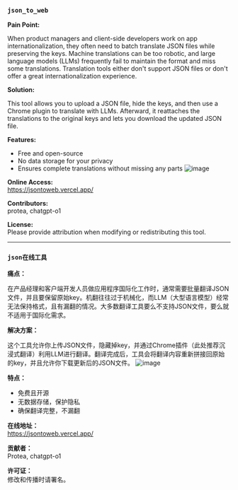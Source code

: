 ### `json_to_web`

**Pain Point:**

When product managers and client-side developers work on app internationalization, they often need to batch translate JSON files while preserving the keys. Machine translations can be too robotic, and large language models (LLMs) frequently fail to maintain the format and miss some translations. Translation tools either don't support JSON files or don't offer a great internationalization experience.

**Solution:**

This tool allows you to upload a JSON file, hide the keys, and then use a Chrome plugin to translate with LLMs. Afterward, it reattaches the translations to the original keys and lets you download the updated JSON file.

**Features:**
- Free and open-source
- No data storage for your privacy
- Ensures complete translations without missing any parts
![image](https://github.com/user-attachments/assets/9159df10-97f1-4951-aac0-4db4f98c46c4)


**Online Access:**  
https://jsontoweb.vercel.app/

**Contributors:**  
protea, chatgpt-o1

**License:**  
Please provide attribution when modifying or redistributing this tool.

---

### `json在线工具`

**痛点：**

在产品经理和客户端开发人员做应用程序国际化工作时，通常需要批量翻译JSON文件，并且要保留原始key。机翻往往过于机械化，而LLM（大型语言模型）经常无法保持格式，且有漏翻的情况。大多数翻译工具要么不支持JSON文件，要么就不适用于国际化需求。

**解决方案：**

这个工具允许你上传JSON文件，隐藏掉key，并通过Chrome插件（此处推荐沉浸式翻译）利用LLM进行翻译。翻译完成后，工具会将翻译内容重新拼接回原始的key，并且允许你下载更新后的JSON文件。
![image](https://github.com/user-attachments/assets/664a3b05-4869-475a-9269-b32aa2381e4d)

**特点：**
- 免费且开源
- 无数据存储，保护隐私
- 确保翻译完整，不漏翻

**在线地址：**  
https://jsontoweb.vercel.app/

**贡献者：**  
Protea, chatgpt-o1

**许可证：**  
修改和传播时请署名。
